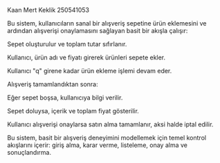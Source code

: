 Kaan Mert Keklik
250541053

Bu sistem, kullanıcıların sanal bir alışveriş sepetine ürün eklemesini ve ardından alışverişi onaylamasını sağlayan basit bir akışla çalışır:

Sepet oluşturulur ve toplam tutar sıfırlanır.

Kullanıcı, ürün adı ve fiyatı girerek ürünleri sepete ekler.

Kullanıcı "q" girene kadar ürün ekleme işlemi devam eder.

Alışveriş tamamlandıktan sonra:

Eğer sepet boşsa, kullanıcıya bilgi verilir.

Sepet doluysa, içerik ve toplam fiyat gösterilir.

Kullanıcı alışverişi onaylarsa satın alma tamamlanır, aksi halde iptal edilir.

Bu sistem, basit bir alışveriş deneyimini modellemek için temel kontrol akışlarını içerir: giriş alma, karar verme, listeleme, onay alma ve sonuçlandırma.
